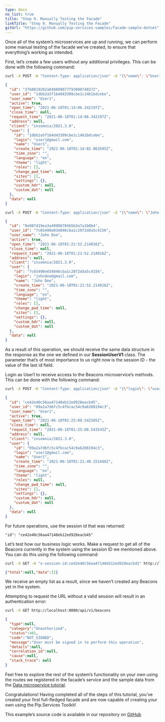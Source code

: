 ```yaml
---
type: docs
no_list: true
title: "Step 9. Manually Testing the Facade"
linkTitle: "Step 9. Manually Testing the Facade" 
gitUrl: "https://github.com/pip-services-samples/facade-sample-dotnet"
---
```


Once all of the system’s microservices are up and running, we can perform some manual testing of the facade we’ve created, to ensure that everything’s working as intended.

First, let’s create a few users without any additional privileges. This can be done with the following command:

```bash
curl -X POST -H "Content-Type: application/json" -d "{\"name\": \"User1\",\"login\": \"user1@gmail.com\",\"email\": \"user1@gmail.com\",\"language\": \"en\",\"theme\": \"light\",\"time_zone\": \"\",\"password\": \"12345678\"}" http://localhost:8080/api/v1/signup
```

```json
{
  "id": "2f60829282a040899077f93000740272",
  "user_id": "1dbb2a5f1b4d43309cbe1c14b1bdcebe",
  "user_name": "User1",
  "active": true,
  "open_time": "2021-06-18T01:14:06.342197Z",
  "close_time": null,
  "request_time": "2021-06-18T01:14:06.342197Z",
  "address": null,
  "client": "insomnia/2021.3.0",
  "user": {
    "id": "1dbb2a5f1b4d43309cbe1c14b1bdcebe",
    "login": "user1@gmail.com",
    "name": "User1",
    "create_time": "2021-06-18T01:14:02.063595Z",
    "time_zone": "",
    "language": "en",
    "theme": "light",
    "roles": [],
    "change_pwd_time": null,
    "sites": [],
    "settings": {},
    "custom_hdr": null,
    "custom_dat": null
  },
  "data": null
}
```

```bash
curl -X POST -H "Content-Type: application/json" -d "{\"name\": \"John Doe\",\"login\": \"johndoe@gmail.com\",\"email\": \"johndoe@gmail.com\",\"language\": \"en\",\"theme\": \"light\",\"time_zone\": \"\",\"password\": \"12345678\"}" http://localhost:8080/api/v1/signup
```

```json
{
  "id": "0e987d19ea3a49908704b5b3a7a1b0b4",
  "user_id": "7c65490e034846cba1c2072dda5c4156",
  "user_name": "John Doe",
  "active": true,
  "open_time": "2021-06-18T01:21:52.214016Z",
  "close_time": null,
  "request_time": "2021-06-18T01:21:52.214016Z",
  "address": null,
  "client": "insomnia/2021.3.0",
  "user": {
    "id": "7c65490e034846cba1c2072dda5c4156",
    "login": "johndoe@gmail.com",
    "name": "John Doe",
    "create_time": "2021-06-18T01:21:52.214016Z",
    "time_zone": "",
    "language": "en",
    "theme": "light",
    "roles": [],
    "change_pwd_time": null,
    "sites": [],
    "settings": {},
    "custom_hdr": null,
    "custom_dat": null
  },
  "data": null
}

```

As a result of this operation, we should receive the same data structure in the response as the one we defined in our **SessionUserV1** class. The parameter that’s of most importance to us right now is the session ID - the value of the last id field.

Login as User1 to receive access to the Beacons microservice’s methods. This can be done with the following command:

```bash
curl -X POST -H "Content-Type: application/json" -d "{\"login\": \"user1@gmail.com\", \"password\":\"12345678\"}" http://localhost:8080/api/v1/signin
```

```json
{
  "id": "ce42e40c56aa47148eb12ed928eacb45",
  "user_id": "09a2a7d6fc5c4fbcac54c9a6208194c3",
  "user_name": "User1",
  "active": true,
  "open_time": "2021-06-18T01:25:08.542505Z",
  "close_time": null,
  "request_time": "2021-06-18T01:25:08.543543Z",
  "address": null,
  "client": "insomnia/2021.3.0",
  "user": {
    "id": "09a2a7d6fc5c4fbcac54c9a6208194c3",
    "login": "user1@gmail.com",
    "name": "User1",
    "create_time": "2021-06-18T01:21:40.151448Z",
    "time_zone": "",
    "language": "en",
    "theme": "light",
    "roles": null,
    "change_pwd_time": null,
    "sites": [],
    "settings": {},
    "custom_hdr": null,
    "custom_dat": null
  },
  "data": null
}
```

For future operations, use the session id that was returned:

```
"id": "ce42e40c56aa47148eb12ed928eacb45"
```

Let’s test how our business logic works. Make a request to get all of the Beacons currently in the system using the session ID we mentioned above. You can do this using the following command:

```bash
curl -X GET -H "x-session-id:ce42e40c56aa47148eb12ed928eacb45" http://localhost:8080/api/v1/beacons
```

```json
{"total":null,"data":[]}
```

We receive an empty list as a result, since we haven’t created any Beacons yet in the system.

Attempting to request the URL without a valid session will result in an authentication error:

```bash
curl -X GET http://localhost:8080/api/v1/beacons
```

```json
{
  "type":null,
  "category":"Unauthorized",
  "status":401,
  "code":"NOT_SIGNED",
  "message":"User must be signed in to perform this operation",
  "details":null,
  "correlation_id":null,
  "cause":null,
  "stack_trace": null
}
```

Feel free to explore the rest of the system’s functionality on your own using the routes we registered in the facade’s service and the sample data from the [Data microservice tutorial](../../data_microservice).

Congratulations! Having completed all of the steps of this tutorial, you’ve created your first full-fledged facade and are now capable of creating your own using the Pip.Services Toolkit!

This example’s source code is available in our repository on [GitHub](https://github.com/pip-services-samples/facade-sample-dotnet)
